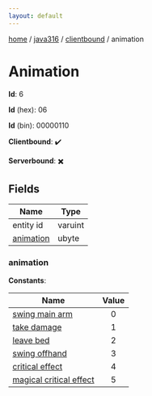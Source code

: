 ```yaml
---
layout: default
---
```


[home](/)  /  [java316](/protocol/java316)  /  [clientbound](/protocol/java316/clientbound)  /  animation

# Animation

**Id**: 6

**Id** (hex): 06

**Id** (bin): 00000110

**Clientbound**: ✔️

**Serverbound**: ✖️

## Fields

Name | Type
---|---
entity id | varuint
[animation](#animation) | ubyte

### animation

**Constants**:

Name | Value
---|:---:
[swing main arm](animation_swing-main-arm) | 0
[take damage](animation_take-damage) | 1
[leave bed](animation_leave-bed) | 2
[swing offhand](animation_swing-offhand) | 3
[critical effect](animation_critical-effect) | 4
[magical critical effect](animation_magical-critical-effect) | 5

